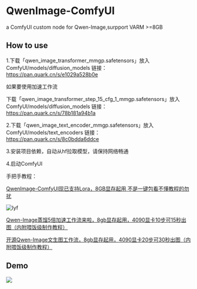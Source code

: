 # QwenImage-ComfyUI
a ComfyUI custom node for Qwen-Image,surpport VARM >=8GB
## How to use
1.下载「qwen_image_transformer_mmgp.safetensors」放入ComfyUI/models/diffusion_models
链接：https://pan.quark.cn/s/e1029a528b0e

如果要使用加速工作流

下载「qwen_image_transformer_step_15_cfg_1_mmgp.safetensors」放入ComfyUI/models/diffusion_models
链接：https://pan.quark.cn/s/78b181a94b1a

2.下载「qwen_image_text_encoder_mmgp.safetensors」放入ComfyUI/models/text_encoders
链接：https://pan.quark.cn/s/8c0bdda6ddce

3.安装项目依赖，自动从hf拉取模型，请保持网络畅通

4.启动ComfyUI


手把手教程：

[QwenImage-ComfyUI现已支持Lora，8GB显存起用
不是一键包看不懂教程的勿扰](https://www.bilibili.com/opus/1098584378738475026)

![lyf](https://github.com/user-attachments/assets/a575c71d-acd8-45dc-9232-b9cca9828f18)


[Qwen-Image蒸馏5倍加速工作流来啦，8gb显存起用，4090显卡10步可15秒出图（内附喂饭级制作教程）](https://mp.weixin.qq.com/s/kqSdi7R_-O23mex8HaKd2A)

[开源Qwen-Image文生图工作流，8gb显存起用，4090显卡20步可30秒出图（内附喂饭级制作教程）](https://mp.weixin.qq.com/s/iSWBHeqcGWDusZA8hlD6EA)


## Demo
![](https://github.com/user-attachments/assets/9bed83a4-74e0-4cea-b3b1-59c653e7cde6)

